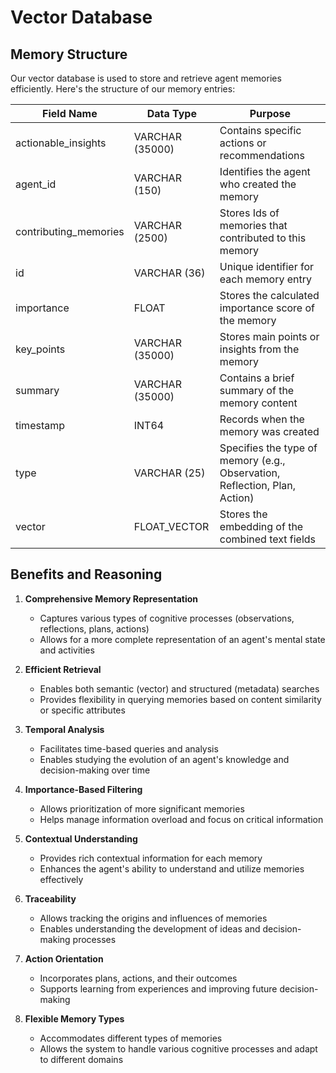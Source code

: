 # Vector Database

## Memory Structure

Our vector database is used to store and retrieve agent memories efficiently. Here's the structure of our memory entries:

| Field Name            | Data Type    | Purpose                                                                    |
|-----------------------|--------------|----------------------------------------------------------------------------|
| actionable_insights   | VARCHAR (35000)      | Contains specific actions or recommendations                               |
| agent_id              | VARCHAR (150)     | Identifies the agent who created the memory                                |
| contributing_memories | VARCHAR (2500)     | Stores Ids of memories that contributed to this memory                     |
| id                    | VARCHAR (36)     | Unique identifier for each memory entry                                    |
| importance            | FLOAT        | Stores the calculated importance score of the memory                       |
| key_points            | VARCHAR (35000)     | Stores main points or insights from the memory                             |
| summary               | VARCHAR (35000)     | Contains a brief summary of the memory content                             |
| timestamp             | INT64        | Records when the memory was created                                        |
| type                  | VARCHAR (25)     | Specifies the type of memory (e.g., Observation, Reflection, Plan, Action) |
| vector                | FLOAT_VECTOR | Stores the embedding of the combined text fields    

## Benefits and Reasoning

1. **Comprehensive Memory Representation**
   - Captures various types of cognitive processes (observations, reflections, plans, actions)
   - Allows for a more complete representation of an agent's mental state and activities

2. **Efficient Retrieval**
   - Enables both semantic (vector) and structured (metadata) searches
   - Provides flexibility in querying memories based on content similarity or specific attributes

3. **Temporal Analysis**
   - Facilitates time-based queries and analysis
   - Enables studying the evolution of an agent's knowledge and decision-making over time

4. **Importance-Based Filtering**
   - Allows prioritization of more significant memories
   - Helps manage information overload and focus on critical information

5. **Contextual Understanding**
   - Provides rich contextual information for each memory
   - Enhances the agent's ability to understand and utilize memories effectively

6. **Traceability**
   - Allows tracking the origins and influences of memories
   - Enables understanding the development of ideas and decision-making processes

7. **Action Orientation**
   - Incorporates plans, actions, and their outcomes
   - Supports learning from experiences and improving future decision-making

8. **Flexible Memory Types**
   - Accommodates different types of memories
   - Allows the system to handle various cognitive processes and adapt to different domains